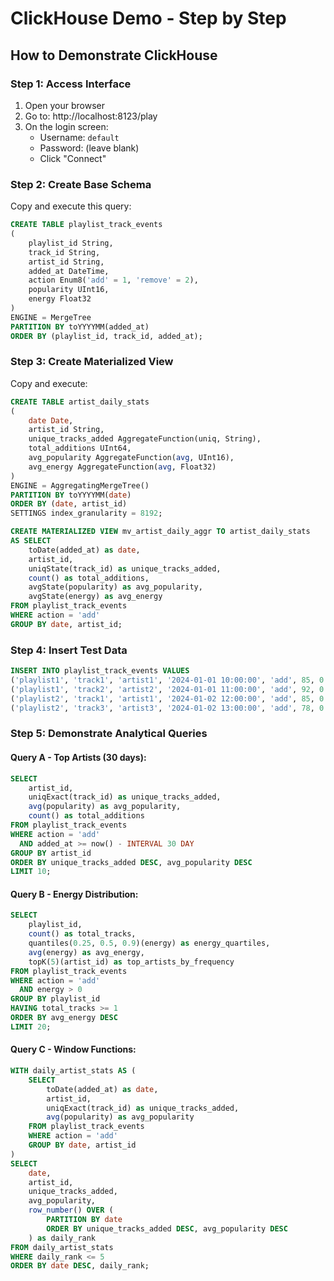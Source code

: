 # ClickHouse Demo - Step by Step

## How to Demonstrate ClickHouse

### Step 1: Access Interface
1. Open your browser
2. Go to: http://localhost:8123/play
3. On the login screen:
   - Username: `default`
   - Password: (leave blank)
   - Click "Connect"

### Step 2: Create Base Schema
Copy and execute this query:

```sql
CREATE TABLE playlist_track_events
(
    playlist_id String,
    track_id String,
    artist_id String,
    added_at DateTime,
    action Enum8('add' = 1, 'remove' = 2),
    popularity UInt16,
    energy Float32
)
ENGINE = MergeTree
PARTITION BY toYYYYMM(added_at)
ORDER BY (playlist_id, track_id, added_at);
```

### Step 3: Create Materialized View
Copy and execute:

```sql
CREATE TABLE artist_daily_stats
(
    date Date,
    artist_id String,
    unique_tracks_added AggregateFunction(uniq, String),
    total_additions UInt64,
    avg_popularity AggregateFunction(avg, UInt16),
    avg_energy AggregateFunction(avg, Float32)
)
ENGINE = AggregatingMergeTree()
PARTITION BY toYYYYMM(date)
ORDER BY (date, artist_id)
SETTINGS index_granularity = 8192;

CREATE MATERIALIZED VIEW mv_artist_daily_aggr TO artist_daily_stats
AS SELECT
    toDate(added_at) as date,
    artist_id,
    uniqState(track_id) as unique_tracks_added,
    count() as total_additions,
    avgState(popularity) as avg_popularity,
    avgState(energy) as avg_energy
FROM playlist_track_events
WHERE action = 'add'
GROUP BY date, artist_id;
```

### Step 4: Insert Test Data
```sql
INSERT INTO playlist_track_events VALUES
('playlist1', 'track1', 'artist1', '2024-01-01 10:00:00', 'add', 85, 0.8),
('playlist1', 'track2', 'artist2', '2024-01-01 11:00:00', 'add', 92, 0.7),
('playlist2', 'track1', 'artist1', '2024-01-02 12:00:00', 'add', 85, 0.8),
('playlist2', 'track3', 'artist3', '2024-01-02 13:00:00', 'add', 78, 0.9);
```

### Step 5: Demonstrate Analytical Queries

#### Query A - Top Artists (30 days):
```sql
SELECT 
    artist_id,
    uniqExact(track_id) as unique_tracks_added,
    avg(popularity) as avg_popularity,
    count() as total_additions
FROM playlist_track_events
WHERE action = 'add'
  AND added_at >= now() - INTERVAL 30 DAY
GROUP BY artist_id
ORDER BY unique_tracks_added DESC, avg_popularity DESC
LIMIT 10;
```

#### Query B - Energy Distribution:
```sql
SELECT 
    playlist_id,
    count() as total_tracks,
    quantiles(0.25, 0.5, 0.9)(energy) as energy_quartiles,
    avg(energy) as avg_energy,
    topK(5)(artist_id) as top_artists_by_frequency
FROM playlist_track_events
WHERE action = 'add'
  AND energy > 0
GROUP BY playlist_id
HAVING total_tracks >= 1
ORDER BY avg_energy DESC
LIMIT 20;
```

#### Query C - Window Functions:
```sql
WITH daily_artist_stats AS (
    SELECT 
        toDate(added_at) as date,
        artist_id,
        uniqExact(track_id) as unique_tracks_added,
        avg(popularity) as avg_popularity
    FROM playlist_track_events
    WHERE action = 'add'
    GROUP BY date, artist_id
)
SELECT 
    date,
    artist_id,
    unique_tracks_added,
    avg_popularity,
    row_number() OVER (
        PARTITION BY date 
        ORDER BY unique_tracks_added DESC, avg_popularity DESC
    ) as daily_rank
FROM daily_artist_stats
WHERE daily_rank <= 5
ORDER BY date DESC, daily_rank;
```

